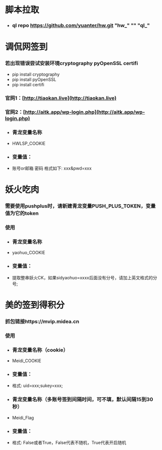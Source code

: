 # 脚本拉取
* ### ql repo https://github.com/yuanter/hw.git "hw_" "" "ql_"

# 调侃网签到
### 若出现错误尝试安装环境cryptography pyOpenSSL certifi
* pip install cryptography
* pip install pyOpenSSL
* pip install certifi


### 官网1：[http://tiaokan.live](http://tiaokan.live)
### 官网2：[http://aitk.app/wp-login.php](http://aitk.app/wp-login.php)
* ### 青龙变量名称  
* HWLSP_COOKIE
* ### 变量值：  
* 账号or邮箱 密码 格式如下: xxx&pwd=xxx

# 妖火吃肉
### 需要使用pushplus时，请新建青龙变量PUSH_PLUS_TOKEN，变量值为它的token
### 使用
* ### 青龙变量名称  
* yaohuo_COOKIE
* ### 变量值：  
* 提取整串妖火CK，如果sidyaohuo=xxxx后面没有分号，请加上英文格式的分号;

# 美的签到得积分
### 抓包链接https://mvip.midea.cn
### 使用
* ### 青龙变量名称（cookie）  
* Meidi_COOKIE
* ### 变量值：  
* 格式: uid=xxx;sukey=xxx;

* ### 青龙变量名称（多账号签到间隔时间，可不填，默认间隔15到30秒）  
* Meidi_Flag
* ### 变量值：  
* 格式: False或者True，False代表不随机，True代表开启随机
